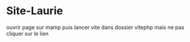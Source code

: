 # Site-Laurie

ouvrir page sur mamp
puis lancer vite dans dossier vitephp
mais ne pas cliquer sur le lien
